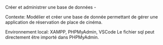 Créer et administrer une base de données - 

Contexte: 
Modélier et créer une base de donnée permettant de gérer une application de réservation de place de cinéma.

Environnement local: XAMPP, PHPMyAdmin, VSCode
Le fichier sql peut directement être importé dans PHPMyAdmin.
